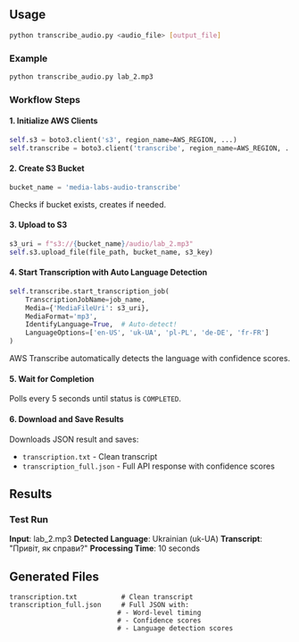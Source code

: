 ## Usage

```bash
python transcribe_audio.py <audio_file> [output_file]
```

### Example

```bash
python transcribe_audio.py lab_2.mp3
```

### Workflow Steps

#### 1. Initialize AWS Clients

```python
self.s3 = boto3.client('s3', region_name=AWS_REGION, ...)
self.transcribe = boto3.client('transcribe', region_name=AWS_REGION, ...)
```

#### 2. Create S3 Bucket

```python
bucket_name = 'media-labs-audio-transcribe'
```

Checks if bucket exists, creates if needed.

#### 3. Upload to S3

```python
s3_uri = f"s3://{bucket_name}/audio/lab_2.mp3"
self.s3.upload_file(file_path, bucket_name, s3_key)
```

#### 4. Start Transcription with Auto Language Detection

```python
self.transcribe.start_transcription_job(
    TranscriptionJobName=job_name,
    Media={'MediaFileUri': s3_uri},
    MediaFormat='mp3',
    IdentifyLanguage=True,  # Auto-detect!
    LanguageOptions=['en-US', 'uk-UA', 'pl-PL', 'de-DE', 'fr-FR']
)
```

AWS Transcribe automatically detects the language with confidence scores.

#### 5. Wait for Completion

Polls every 5 seconds until status is `COMPLETED`.

#### 6. Download and Save Results

Downloads JSON result and saves:

- `transcription.txt` - Clean transcript
- `transcription_full.json` - Full API response with confidence scores

## Results

### Test Run

**Input**: lab_2.mp3
**Detected Language**: Ukrainian (uk-UA)
**Transcript**: "Привіт, як справи?"
**Processing Time**: 10 seconds

## Generated Files

```
transcription.txt           # Clean transcript
transcription_full.json     # Full JSON with:
                           # - Word-level timing
                           # - Confidence scores
                           # - Language detection scores
```
